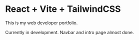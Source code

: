 # React + Vite + TailwindCSS

This is my web developer portfolio.

Currently in development. Navbar and intro page almost done.